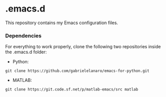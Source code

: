 # .emacs.d
This repository contains my Emacs configuration files.

### Dependencies
For everything to work properly, clone the following two repositories inside the .emacs.d folder:

- Python:
```
git clone https://github.com/gabrielelanaro/emacs-for-python.git
```

- MATLAB:
```
git clone https://git.code.sf.net/p/matlab-emacs/src matlab
```
